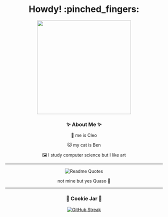 <h1 align="center">
  Howdy! :pinched_fingers:
</h1>

<div align="center">
  <img src="https://media.giphy.com/media/26nfpcs5hyJ18hSRW/giphy.gif" width="300"/>
  <h3>✨ About Me ✨</h3>
  
  :deciduous_tree: me is Cleo
  
  :cat: my cat is Ben

  :framed_picture: I study computer science but I like art

  ---
  
  ![Readme Quotes](https://quotes-github-readme.vercel.app/api?type=vertical&theme=dracula&quote=%20Quaso%20)
  
  not mine but yes Quaso 🥐
  
  ---

  ### 🍪 Cookie Jar 🍪
  
  [![GitHub Streak](https://github-readme-streak-stats.herokuapp.com?user=bluushet&theme=duskfox&hide_border=true)](https://git.io/streak-stats)
  
</div>
